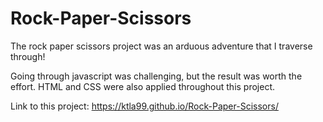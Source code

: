 # Rock-Paper-Scissors

The rock paper scissors project was an arduous adventure that I traverse through!

Going through javascript was challenging, but the result was worth the effort.
HTML and CSS were also applied throughout this project. 

Link to this project:
https://ktla99.github.io/Rock-Paper-Scissors/

